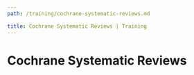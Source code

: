 ```yaml
---
path: /training/cochrane-systematic-reviews.md

title: Cochrane Systematic Reviews | Training
---
```


# Cochrane Systematic Reviews
